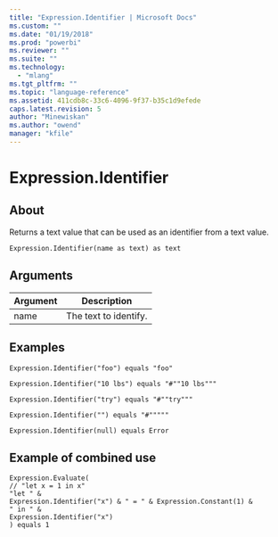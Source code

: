 ```yaml
---
title: "Expression.Identifier | Microsoft Docs"
ms.custom: ""
ms.date: "01/19/2018"
ms.prod: "powerbi"
ms.reviewer: ""
ms.suite: ""
ms.technology: 
  - "mlang"
ms.tgt_pltfrm: ""
ms.topic: "language-reference"
ms.assetid: 411cdb8c-33c6-4096-9f37-b35c1d9efede
caps.latest.revision: 5
author: "Minewiskan"
ms.author: "owend"
manager: "kfile"
---
```

# Expression.Identifier

  
## About  
Returns a text value that can be used as an identifier from a text value.  
  
```  
Expression.Identifier(name as text) as text  
```  
  
## Arguments  
  
|Argument|Description|  
|------------|---------------|  
|name|The text to identify.|  
  
## Examples  
  
```  
Expression.Identifier("foo") equals "foo"  
```  
  
```  
Expression.Identifier("10 lbs") equals "#""10 lbs"""  
```  
  
```  
Expression.Identifier("try") equals "#""try"""  
```  
  
```  
Expression.Identifier("") equals "#"""""  
```  
  
```  
Expression.Identifier(null) equals Error  
```  
  
## Example of combined use  
  
```  
Expression.Evaluate(  
// "let x = 1 in x"  
"let " &  
Expression.Identifier("x") & " = " & Expression.Constant(1) &  
" in " &  
Expression.Identifier("x")  
) equals 1  
```  
